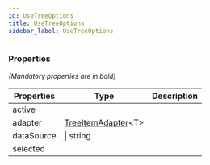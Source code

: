 ```yaml
---
id: UseTreeOptions
title: UseTreeOptions
sidebar_label: UseTreeOptions
---
```




### Properties

<font size="2"><i>(Mandatory properties are in bold)</i></font>

| Properties | Type | Description |
| --------- | ---- | ----------- |
| active |  |  |
| adapter | [TreeItemAdapter](/api2/types/TreeItemAdapter.md)<T\> |  |
| dataSource |  \| string |  |
| selected |  |  |
